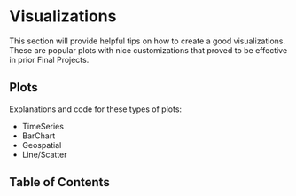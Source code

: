 # <i class="fas fa-book fa-fw"></i> Visualizations

This section will provide helpful tips on how to create a good visualizations.
These are popular plots with nice customizations that proved to be effective in prior Final Projects.

## Plots

Explanations and code for these types of plots:

- TimeSeries
- BarChart
- Geospatial
- Line/Scatter

## Table of Contents

```{tableofcontents}

```
